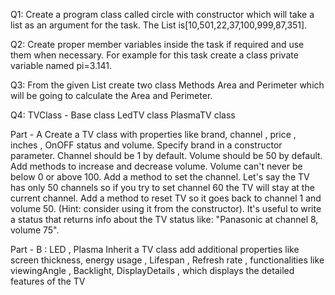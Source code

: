 Q1: Create a program class called circle with constructor which will take a list as an argument for the task.
The List is[10,501,22,37,100,999,87,351].

Q2: Create proper member variables inside the task if required and use them when necessary. For example for this task create a class private variable named pi=3.141.

Q3: From the given List create two class Methods Area and Perimeter which will be going to calculate the Area and Perimeter.

Q4:
TVClass - Base class
LedTV class
PlasmaTV class

Part - A
Create a TV class with properties like brand, channel , price , inches , OnOFF status and volume.  Specify brand in a constructor parameter.
Channel should be 1 by default. Volume should be 50 by default.
Add methods to increase and decrease volume. Volume can't never be below 0 or above 100.
Add a method to set the channel. Let's say the TV has only 50 channels so if you try  to set channel 60 the TV will stay at the current channel.
Add a method to reset TV so it goes back to channel 1 and volume 50. (Hint: consider using it from the constructor).
It's useful to write a status that returns info about the TV status  like: "Panasonic at channel 8, volume 75".

Part - B : LED , Plasma
Inherit a TV class add additional properties like screen thickness, energy usage ,  Lifespan , Refresh rate , functionalities like viewingAngle , Backlight, DisplayDetails ,
which displays the detailed features of the TV
